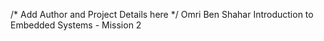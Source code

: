 /* Add Author and Project Details here */
 Omri Ben Shahar Introduction to Embedded Systems - Mission 2

